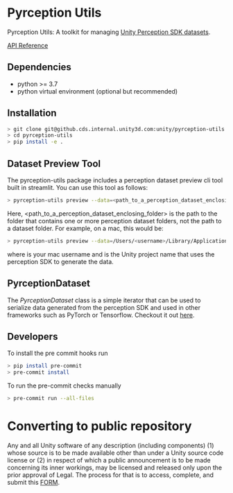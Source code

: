 # Pyrception Utils

Pyrception Utils: A toolkit for managing [Unity Perception SDK datasets](https://github.com/Unity-Technologies/com.unity.perception).

[API Reference](docs/pyrception-utils.md)

## Dependencies

* python >= 3.7
* python virtual environment (optional but recommended)

## Installation

```bash
> git clone git@github.cds.internal.unity3d.com:unity/pyrception-utils.git
> cd pyrception-utils
> pip install -e .
```

## Dataset Preview Tool

The pyrception-utils package includes a perception dataset preview cli tool built in streamlit. You can use this tool as follows:
```bash
> pyrception-utils preview --data=<path_to_a_perception_dataset_enclosing_folder>
```

Here, <path_to_a_perception_dataset_enclosing_folder> is the path to the folder that contains one or more perception dataset folders, not
the path to a dataset folder. For example, on a mac, this would be:

```bash
> pyrception-utils preview --data=/Users/<username>/Library/Application\ Support/DefaultCompany/<ProjectName>
```

where <username> is your mac username and <ProjectName> is the Unity project name that uses the perception SDK to generate the
data.

## PyrceptionDataset

The *PyrceptionDataset* class is a simple iterator that can be used to serialize data generated from the perception SDK and used
in other frameworks such as PyTorch or Tensorflow. Checkout it out [here](pyrception_utils/pyrception.py).


## Developers

To install the pre commit hooks run

```bash
> pip install pre-commit
> pre-commit install
```

To run the pre-commit checks manually

```bash
> pre-commit run --all-files
```

# Converting to public repository
Any and all Unity software of any description (including components) (1) whose source is to be made available other than under a Unity source code license or (2) in respect of which a public announcement is to be made concerning its inner workings, may be licensed and released only upon the prior approval of Legal.
The process for that is to access, complete, and submit this [FORM](https://docs.google.com/forms/d/e/1FAIpQLSe3H6PARLPIkWVjdB_zMvuIuIVtrqNiGlEt1yshkMCmCMirvA/viewform).
